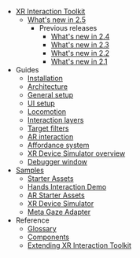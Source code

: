 * [XR Interaction Toolkit](index.md)
  * [What's new in 2.5](whats-new-2.5.md)
    * Previous releases
      * [What's new in 2.4](whats-new-2.4.md)
      * [What's new in 2.3](whats-new-2.3.md)
      * [What's new in 2.2](whats-new-2.2.md)
      * [What's new in 2.1](whats-new-2.1.md)
* Guides
  * [Installation](installation.md)
  * [Architecture](architecture.md)
  * [General setup](general-setup.md)
  * [UI setup](ui-setup.md)
  * [Locomotion](locomotion.md)
  * [Interaction layers](interaction-layers.md)
  * [Target filters](target-filters.md)
  * [AR interaction](ar-interaction-overview.md)
  * [Affordance system](affordance-system.md)
  * [XR Device Simulator overview](xr-device-simulator-overview.md)
  * [Debugger window](debugger-window.md)
* [Samples](samples.md)
  * [Starter Assets](samples-starter-assets.md)
  * [Hands Interaction Demo](samples-hands-interaction-demo.md)
  * [AR Starter Assets](samples-ar-starter-assets.md)
  * [XR Device Simulator](samples-xr-device-simulator.md)
  * [Meta Gaze Adapter](samples-meta-gaze-adapter.md)
* Reference
  * [Glossary](glossary.md)
  * [Components](components.md)
  * [Extending XR Interaction Toolkit](extending-xri.md)
